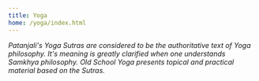 ```yaml
---
title: Yoga
home: /yoga/index.html
---
```


*Patanjali's Yoga Sutras are considered to be the authoritative text of Yoga philosophy. It's meaning is greatly clarified when one understands Samkhya philosophy. Old School Yoga presents topical and practical material based on the Sutras.*